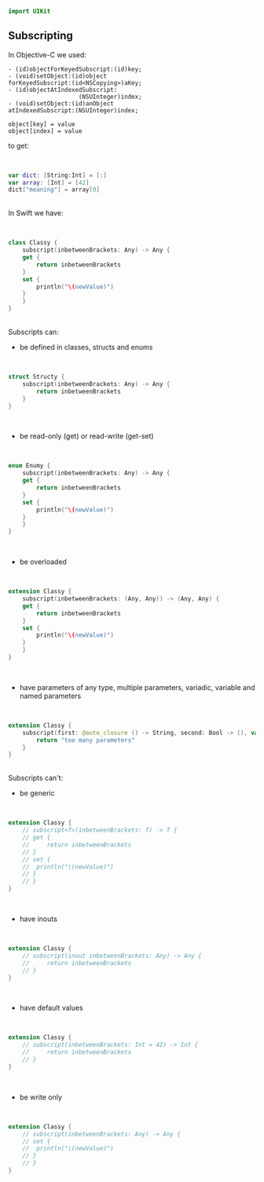 ```swift
import UIKit
```
## Subscripting

In Objective-C we used:

```
- (id)objectForKeyedSubscript:(id)key;
- (void)setObject:(id)object 
forKeyedSubscript:(id<NSCopying>)aKey;
- (id)objectAtIndexedSubscript:
					(NSUInteger)index;
- (void)setObject:(id)anObject 
atIndexedSubscript:(NSUInteger)index;

object[key] = value
object[index] = value
```

to get:  

&nbsp;  

```swift
var dict: [String:Int] = [:]
var array: [Int] = [42]
dict["meaning"] = array[0]
```
&nbsp;  
In Swift we have:  

&nbsp;  

```swift
class Classy {
	subscript(inbetweenBrackets: Any) -> Any {
    get {
        return inbetweenBrackets
    }
    set {
    	println("\(newValue)")    
    }
    }
}
```
&nbsp;  
Subscripts can:
* be defined in classes, structs and enums  

&nbsp;  

```swift
struct Structy {
	subscript(inbetweenBrackets: Any) -> Any {
        return inbetweenBrackets
    }
}
```
&nbsp;  
* be read-only (get) or read-write (get-set)  

&nbsp;  

```swift
enum Enumy {
	subscript(inbetweenBrackets: Any) -> Any {
    get {
        return inbetweenBrackets
    }
    set {
    	println("\(newValue)")    
    }
    }
}
```
&nbsp;  
* be overloaded  

&nbsp;  

```swift
extension Classy {
	subscript(inbetweenBrackets: (Any, Any)) -> (Any, Any) {
    get {
        return inbetweenBrackets
    }
    set {
    	println("\(newValue)")    
    }
    }
}
```
&nbsp;  
* have parameters of any type, multiple parameters, variadic, variable and named parameters  

&nbsp;  

```swift
extension Classy {
	subscript(first: @auto_closure () -> String, second: Bool -> (), var third: Int, forth forth: String, more: UIView...) -> Any {
        return "too many parameters"
    }
}
```
&nbsp;  
Subscripts can't:
* be generic  

&nbsp;  

```swift
extension Classy {
	// subscript<T>(inbetweenBrackets: T) -> T {
    // get {
    //     return inbetweenBrackets
    // }
    // set {
    // 	println("\(newValue)")    
    // }
    // }
}
```
&nbsp;  
* have inouts  

&nbsp;  

```swift
extension Classy {
	// subscript(inout inbetweenBrackets: Any) -> Any {
    //     return inbetweenBrackets
    // }
}
```
&nbsp;  
* have default values  

&nbsp;  

```swift
extension Classy {
	// subscript(inbetweenBrackets: Int = 42) -> Int {
    //     return inbetweenBrackets
    // }
}
```
&nbsp;  
* be write only  

&nbsp;  

```swift
extension Classy {
	// subscript(inbetweenBrackets: Any) -> Any {
    // set {
    // 	println("\(newValue)")    
    // }
    // }
}
```